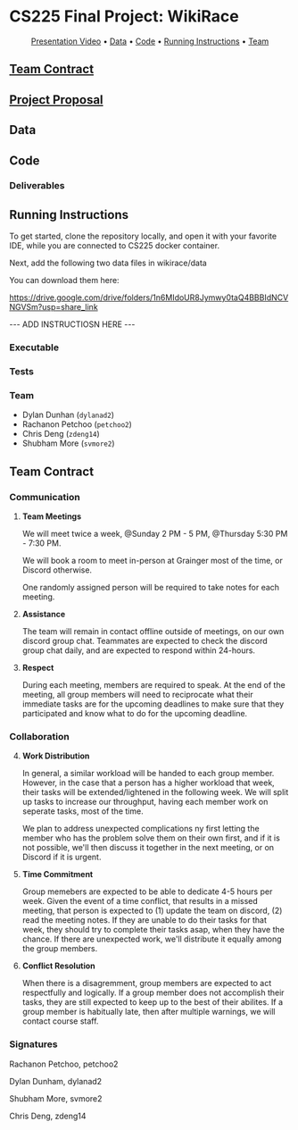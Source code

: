 # CS225 Final Project: WikiRace

<p align="center">
  <a href="#presentation-video">Presentation Video</a> •
  <a href="#data">Data</a> •
  <a href="#repo-structure">Code</a> •
  <a href="#running-instructions">Running Instructions</a> •
  <a href="#team">Team</a>
</p>



## [Team Contract](TeamContract.md)


## [Project Proposal](ProjectProposal.md)


## Data



## Code


### Deliverables

## Running Instructions

To get started, clone the repository locally, and open it with your favorite IDE, while you are connected to CS225 docker container.

Next, add the following two data files in wikirace/data

You can download them here:

https://drive.google.com/drive/folders/1n6MIdoUR8Jymwy0taQ4BBBIdNCVNGVSm?usp=share_link

--- ADD INSTRUCTIOSN HERE ---


### Executable


### Tests


### Team

- Dylan Dunhan (`dylanad2`)
- Rachanon Petchoo (`petchoo2`)
- Chris Deng (`zdeng14`)
- Shubham More (`svmore2`)

## Team Contract

### Communication
1. **Team Meetings** 

    We will meet twice a week, @Sunday 2 PM - 5 PM, @Thursday 5:30 PM - 7:30 PM. 

    We will book a room to meet in-person at Grainger most of the time, or Discord otherwise.
    
    One randomly assigned person will be required to take notes for each meeting.

2. **Assistance** 

    The team will remain in contact offline outside of meetings, on our own discord group chat.
    Teammates are expected to check the discord group chat daily, and are expected to respond within 24-hours.

3. **Respect** 

    During each meeting, members are required to speak. At the end of the meeting, all group members will need to reciprocate what their immediate tasks are for the upcoming deadlines to make sure that they participated and know what to do for the upcoming deadline.

### Collaboration

4. **Work Distribution** 

    In general, a similar workload will be handed to each group member. However, in the case that a person has a higher workload that week, their tasks will be extended/lightened in the following week. We will split up tasks to increase our throughput, having each member work on seperate tasks, most of the time.
    
    We plan to address unexpected complications ny first letting the member who has the problem solve them on their own first, and if it is not possible, we'll then discuss it together in the next meeting, or on Discord if it is urgent.

5. **Time Commitment** 

    Group memebers are expected to be able to dedicate 4-5 hours per week. Given the event of a time conflict, that results in a missed meeting, that person is expected to (1) update the team on discord, (2) read the meeting notes. If they are unable to do their tasks for that week, they should try to complete their tasks asap, when they have the chance. If there are unexpected work, we'll distribute it equally among the group members.
 
6. **Conflict Resolution** 

    When there is a disagremment, group members are expected to act respectfully and logically. If a group member does not accomplish their tasks, they are still expected to keep up to the best of their abilites. If a group member is habitually late, then after multiple warnings, we will contact course staff.

### Signatures

Rachanon Petchoo, petchoo2

Dylan Dunham, dylanad2

Shubham More, svmore2

Chris Deng, zdeng14
